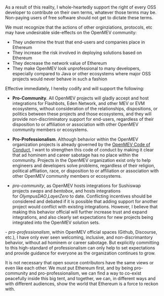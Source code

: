 As a result of this reality, I whole-heartedly support the right of
every OSS developer to contribute on their own terms, whatever those
terms may be. Non-paying users of free software should not get to
dictate these terms.

We must recognize that the actions of other orginziations, protocols,
etc may have undesirable side-effects on the OpenMEV community:

-   They undermine the trust that end-users and companies place in
    Ethereum
-   They increase the risk involved in deploying solutions based on
    Ethereum
-   They decrease the network value of Ethereum
-   They make OpenMEV look unprofessional to many developers, especially
    compared to Java or other ecosystems where major OSS projects would
    never behave in such a fashion

Effective immediately, I hereby codify and will support the following:

-   **Pro-Community**. All OpenMEV projects will gladly accept and host
    integrations for Flashbots, Eden Network, and other MEV or EVM
    ecosystems, without consideration of the relationships,
    dispositions, or politics between these projects and those
    ecosystems, and they will provide non-discriminatory support for
    end-users, regardless of their disposition to or affiliation or
    association with other OpenMEV community members or ecosystems.

-   **Pro-Professionalism**. Although behavior within the OpenMEV
    organization projects is already governed by
    the [OpenMEV Code of Conduct](#), I want to strengthen this code of
    conduct by making it clear that ad hominem and career sabotage has
    no place within the community. Projects in the OpenMEV organization
    exist only to help engineers and developers solve problems,
    regardless of their religion, political affliation, race, or
    disposition to or affiliation or association with other OpenMEV
    community members or ecosystems.

-   _pro-community_, as OpenMEV hosts integrations for Sushiswap
    projects *swaps* and *bentobox*, and hosts integrations
    for *OlympusDAO*,_LayerZero_ to date. Conflicting incentives should
    be considered and debated if it is possible that adding support for
    another project would conflict with existing integrations. However,
    I believe that making this behavior official will further increase
    trust and expand integrations, and also clearly set expectations for
    new projects being integrated into the OpenMEV solution sets.

- *pro-professionalism*, within OpenMEV official spaces (Github,
Discourse, etc.), I have only ever seen welcoming, inclusive, and
non-discrimantory behavior, without ad hominem or career sabotage. But
explicitly committing to this high-standard of professionalism can only
help to set expectations and provide guidance for everyone as the
organization continues to grow.

It is not necessary that open source contributors have the same views or
even like each other. We must put Ethereum first, and by being
pro-community and pro-professionalism, we can find a way to co-exist
peacefully inside this big tent, and together, we can, in different ways
and with different audiences, show the world that Ethereum is a force to
reckon with.

